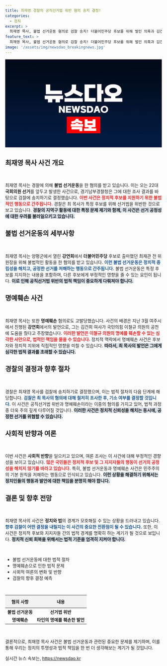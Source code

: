 ```yaml
---
title: 최재영 경찰의 공직선거법 위반 혐의 송치 결정!
categories:
  - 정치
excerpt: >
  최재영 목사, 불법 선거운동 혐의로 검찰 송치! 더불어민주당 후보를 위해 벌인 의혹과 김건희 여사 발언의 파장에 관심 집중!
feature_text: >
  최재영 목사, 불법 선거운동 혐의로 검찰 송치! 더불어민주당 후보를 위해 벌인 의혹과 김건희 여사 발언의 파장에 관심 집중!
image: '/assets/img/newsdao_breakingnews.jpg'
---
```


<p><img src="/assets/img/newsdao_breakingnews.jpg" alt="koreaapp 속보" /></p>

<h2 data-ke-size="size26">최재영 목사 사건 개요</h2>

<p data-ke-size="size16">&nbsp;</p> 

<p>최재영 목사는 경찰에 의해 <b>불법 선거운동</b>을 한 혐의를 받고 있습니다. 이는 오는 22대 <b>국회의원 선거</b>를 앞두고 발생한 사건으로, 경기남부경찰청은 그에 대한 조사 결과를 바탕으로 검찰에 송치하기로 결정했습니다. <b><span style="color: #ee2323;">이번 사건은 정치적 후보를 지원하기 위한 불법적인 행동으로 간주됩니다.</span></b> 경찰은 최 목사가 특정 후보를 위해 선거법을 위반한 것으로 보고 있습니다. 
<b><span style="background-color: #21538527;">경찰의 지역구 활동에 대한 특정 문제 제기와 함께, 이 사건은 선거 공정성에 대한 우려를 불러일으키고 있습니다.</span></b> </p>

<h2 data-ke-size="size26">불법 선거운동의 세부사항</h2>

<p data-ke-size="size16">&nbsp;</p> 

<p>최재영 목사는 양평군에서 열린 <b>강연회</b>에서 <b>더불어민주당</b> 후보로 출마했던 최재관 전 위원장을 위해 불법적인 활동을 한 혐의를 받고 있습니다. <b><span style="color: #1a5490;">이런 불법 선거운동은 정치적 중립성을 해치고, 공정한 선거를 저해하는 행동으로 간주됩니다.</span></b> 불법 선거운동은 특정 후보를 지지하는 내용을 포함하며, 다른 후보에게 부정적인 영향을 줄 수 있는 요인이 됩니다. <b><span style="background-color: #21538527;">이로 인해 공직선거법 위반의 법적 책임이 중요하게 다뤄져야 합니다.</span></b> </p>

<h2 data-ke-size="size26">명예훼손 사건</h2>

<p data-ke-size="size16">&nbsp;</p> 

<p>최재영 목사는 또한 <b>명예훼손</b> 혐의로도 고발당했습니다. 사건의 배경은 지난 3월 여주시에서 진행된 <b>강연회</b>에서의 발언으로, 그는 김건희 여사가 국민의힘 이철규 의원의 공천에 도움을 줬다고 주장했습니다. <b><span style="color: #ee2323;">이러한 발언은 이철규 의원의 명예를 훼손할 수 있는 심각한 사안으로, 법적인 책임을 물을 수 있습니다.</span></b> 정치적 맥락에서 명예훼손 사건은 후보자와 정치적 지위에 직접적인 영향을 미칠 수 있습니다. <b><span style="background-color: #21538527;">따라서, 최 목사의 발언은 그에게 심각한 법적 결과를 초래할 수 있습니다.</span></b></p>

<h2 data-ke-size="size26">경찰의 결정과 향후 절차</h2>

<p data-ke-size="size16">&nbsp;</p> 

<p>경찰은 최재영 목사를 검찰에 송치하기로 결정했으며, 이는 법적 절차의 다음 단계에 해당합니다. <b><span style="color: #1a5490;">검찰은 최 목사의 혐의에 대해 철저히 조사한 후, 기소 여부를 결정할 것입니다.</span></b> 이 사건은 공직선거법 위반과 명예훼손이라는 이중의 혐의를 가지고 있어, 법적 과정 중 더욱 주의 깊게 다루어질 것입니다. <b><span style="background-color: #21538527;">이러한 사건은 정치적 신뢰성을 해치는 동시에, 공정한 선거를 위협할 수 있습니다.</span></b></p>

<h2 data-ke-size="size26">사회적 반향과 여론</h2>

<p data-ke-size="size16">&nbsp;</p> 

<p>이번 사건은 <b>사회적 반향</b>을 일으키고 있으며, 여론 조사는 이 사건에 대해 부정적인 경향성을 보이고 있습니다. <b><span style="color: #ee2323;">많은 국민들은 정치적 후보 및 그 지지자들의 행동이 선거의 공정성을 해치지 않기를 바라고 있습니다.</span></b> 특히, 불법 선거운동과 명예훼손 사건은 민주주의의 기본 원칙을 저해하는 행동으로 인식되고 있습니다. <b><span style="background-color: #21538527;">이런 상황을 해결하기 위해서는 정치인들의 행동과 발언에 대한 책임을 분명히 해야 합니다.</span></b></p>

<h2 data-ke-size="size26">결론 및 향후 전망</h2>

<p data-ke-size="size16">&nbsp;</p> 

<p>최재영 목사의 사건은 <b>정치와 법</b>의 경계가 모호해질 수 있는 상황을 드러내고 있습니다. <b><span style="color: #1a5490;">향후 검찰이 어떤 결정을 내릴지는 이 사건의 중요한 전환점이 될 수 있습니다.</span></b> 또한, 이 사건은 정치적 후보와 지지자들 간의 법적 경계를 명확히 하는 계기가 될 것으로 보입니다. <b><span style="background-color: #21538527;">정치적 신뢰 회복을 위해서는 법적 기준을 엄격히 지켜야 합니다.</span></b> </p>

<p data-ke-size="size16">&nbsp;</p> 

<ul>
    <li>불법 선거운동에 대한 법적 절차</li>
    <li>명예훼손으로 인한 법적 문제</li>
    <li>사회적 여론의 변화 및 반향</li>
    <li>검찰의 향후 결정 예측</li>
</ul>

<p data-ke-size="size16">&nbsp;</p> 

<table style="border-collapse:collapse; width: 100%;">
    <thead>
        <tr>
            <th style="padding: 10px; text-align: center; background-color: #f2f2f2;">혐의 사항</th>
            <th style="padding: 10px; text-align: center; background-color: #f2f2f2;">내용</th>
        </tr>
    </thead>
    <tbody>
        <tr>
            <td style="text-align: center; height: 17px;"><b>불법 선거운동</b></td>
            <td style="text-align: center; height: 17px;"><b>선거법 위반</b></td>
        </tr>
        <tr>
            <td style="text-align: center; height: 17px;"><b>명예훼손</b></td>
            <td style="text-align: center; height: 17px;"><b>타인의 명예를 훼손한 발언</b></td>
        </tr>
    </tbody>
</table>

<p data-ke-size="size16">&nbsp;</p> 

<p>결론적으로, 최재영 목사 사건은 불법 선거운동과 관련된 중요한 문제를 제기하며, 이를 통해 우리는 정치의 투명성과 법적 책임을 한 번 더 생각해보는 계기가 될 것입니다.</p>
실시간 뉴스 속보는, <a href="https://newsdao.kr" rel="dofollow">https://newsdao.kr</a>


